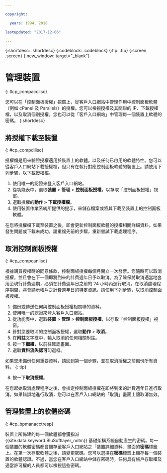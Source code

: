 ```yaml
---

copyright:

  years: 1994, 2018

lastupdated: "2017-12-06"

---
```


{:shortdesc: .shortdesc}
{:codeblock: .codeblock}
{:tip: .tip}
{:screen: .screen}
{:new_window: target="_blank"}

# 管理裝置
{: #cp_compacclisc}

您可以在「控制面板授權」視窗上，從客戶入口網站中管理作用中控制面板軟體（例如 cPanel 及 Parallels）的授權。您可以檢視授權及其關聯的 IP、下載授權檔，以及取消個別授權。您也可以從「客戶入口網站」中管理每一個裝置上軟體的密碼。
{:shortdesc}


## 將授權下載至裝置
{: #cp_compdllisc}

授權檔是用來驗證授權適用於裝置上的軟體，以及任何已啟用的軟體特性。您可以從客戶入口網站下載授權檔，但只有在執行對應控制面板軟體的裝置上。請使用下列步驟，以下載授權檔。

1. 使用唯一的認證來登入客戶入口網站。
2. 從功能表中，選取**裝置** > **管理** > **控制面板授權**，以存取「控制面板授權」視窗。
3. 選取授權的**動作 > 下載授權檔**。
4. 使用裝置作業系統所提供的提示，來儲存檔案或將其下載至裝置上的控制面板軟體。

在您將授權檔下載至裝置之後，即會更新控制面板軟體的授權相關詳細資料。如果發生問題或下載未成功，請重複先前的步驟，重新嘗試下載處理程序。

## 取消控制面板授權
{: #cp_compcanlisc}

根據購買授權時的同意條款，控制面板授權每個月開立一次發票。您隨時可以取消授權，並且會在下一個即將到來的計費週年日予以取消。為了確保將取消適當地套用至現行計費週期，必須在計費週年日之前的 24 小時內進行取消。在取消處理程序期間，將會顯示帳戶之計費週年日的特定資訊。請使用下列步驟，以取消控制面板授權。

1. 備份或傳送任何與控制面板授權相關聯的資料。
2. 使用唯一的認證來登入客戶入口網站。
3. 從功能表中，選取**裝置** > **管理** > **控制面板授權**，以存取「控制面板授權」視窗。
4. 針對您要取消的控制面板授權，選取**動作** > **取消**。
5. 在**附註**文字框中，輸入取消的任何相關附註。
6. 按一下**繼續**，以前往確認畫面。
7. 選取**資料流失認可**勾選框。

  如果您未備份任何重要資料，請回到第一個步驟，並在取消授權之前備份所有資料。
  {: tip}

8. 按一下**取消授權**。

在您起始取消處理程序之後，會排定控制面板授權在即將到來的計費週年日進行取消。如果錯誤地進行取消，您可以在客戶入口網站的「取消」畫面上讓取消無效。

## 管理裝置上的軟體密碼
{: #cp_bpmanacctresp}

裝置上所佈建的每一個軟體都會獲指派 {{site.data.keyword.BluSoftlayer_notm}} 基礎架構系統自動產生的密碼。每一個裝置的軟體密碼都會儲存至客戶入口網站之「裝置詳細資料」畫面的**密碼**標籤上。在第一次存取軟體之後，請變更密碼。您可以選擇在**密碼**標籤上儲存每一個裝置的軟體認證。不過，當您在客戶入口網站中儲存密碼時，任何具有帳戶存取權及適當許可權的人員都可以檢視這些密碼。
